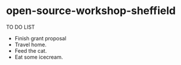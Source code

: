 # open-source-workshop-sheffield

TO DO LIST

- Finish grant proposal
- Travel home.
- Feed the cat.
- Eat some icecream. 

